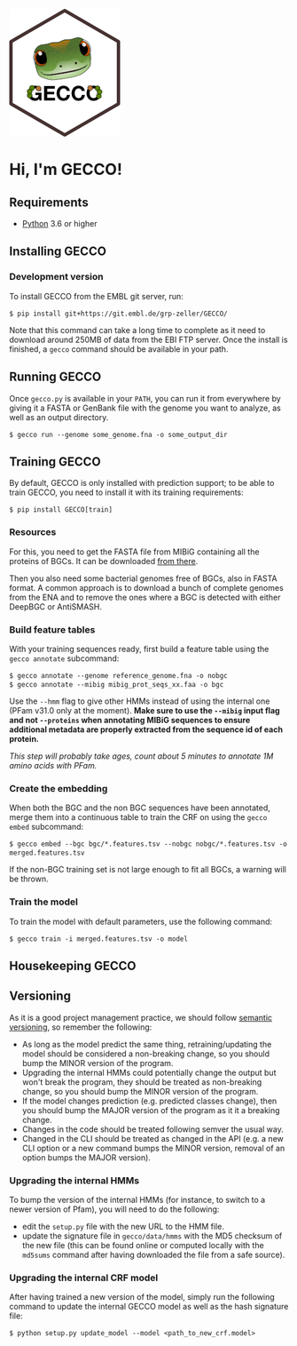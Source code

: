 ![](static/gecco.png)

# Hi, I'm GECCO!


## Requirements

* [Python](https://www.python.org/downloads/) 3.6 or higher


## Installing GECCO

### Development version

To install GECCO from the EMBL git server, run:
```console
$ pip install git+https://git.embl.de/grp-zeller/GECCO/
```

Note that this command can take a long time to complete as it need to download
around 250MB of data from the EBI FTP server. Once the install is finished, a 
`gecco` command should be available in your path.


## Running GECCO

Once `gecco.py` is available in your `PATH`, you can run it from everywhere by
giving it a FASTA or GenBank file with the genome you want to analyze, as well
as an output directory.

```console
$ gecco run --genome some_genome.fna -o some_output_dir
```


## Training GECCO

By default, GECCO is only installed with prediction support; to be able to train GECCO, 
you need to install it with its training requirements:

```console
$ pip install GECCO[train]
```

### Resources

For this, you need to get the FASTA file from MIBiG containing all the proteins
of BGCs. It can be downloaded [from there](https://mibig.secondarymetabolites.org/download).

Then you also need some bacterial genomes free of BGCs, also in FASTA format. A
common approach is to download a bunch of complete genomes from the ENA and to
remove the ones where a BGC is detected with either DeepBGC or AntiSMASH.


### Build feature tables

With your training sequences ready, first build a feature table using the
`gecco annotate` subcommand:

```console
$ gecco annotate --genome reference_genome.fna -o nobgc
$ gecco annotate --mibig mibig_prot_seqs_xx.faa -o bgc
```

Use the `--hmm` flag to give other HMMs instead of using the internal one
(PFam v31.0 only at the moment). **Make sure to use the `--mibig` input flag
and not `--proteins` when annotating MIBiG sequences to ensure additional
metadata are properly extracted from the sequence id of each protein.**

*This step will probably take ages, count about 5 minutes to annotate
1M amino acids with PFam.*


### Create the embedding

When both the BGC and the non BGC sequences have been annotated, merge them into
a continuous table to train the CRF on using the `gecco embed` subcommand:

```console
$ gecco embed --bgc bgc/*.features.tsv --nobgc nobgc/*.features.tsv -o merged.features.tsv
```

If the non-BGC training set is not large enough to fit all BGCs, a warning will
be thrown.


### Train the model

To train the model with default parameters, use the following command:

```console
$ gecco train -i merged.features.tsv -o model
```



## Housekeeping GECCO


## Versioning

As it is a good project management practice, we should follow
[semantic versioning](https://semver.org/), so remember the following:

* As long as the model predict the same thing, retraining/updating the model
  should be considered a non-breaking change, so you should bump the MINOR
  version of the program.
* Upgrading the internal HMMs could potentially change the output but won't
  break the program, they should be treated as non-breaking change, so you
  should bump the MINOR version of the program.
* If the model changes prediction (e.g. predicted classes change), then you
  should bump the MAJOR version of the program as it it a breaking change.
* Changes in the code should be treated following semver the usual way.
* Changed in the CLI should be treated as changed in the API (e.g. a new
  CLI option or a new command bumps the MINOR version, removal of an option
  bumps the MAJOR version).


### Upgrading the internal HMMs

To bump the version of the internal HMMs (for instance, to switch to a newer
version of Pfam), you will need to do the following:

- edit the `setup.py` file with the new URL to the HMM file.
- update the signature file in `gecco/data/hmms` with the MD5 checksum of the
  new file (this can be found online or computed locally with the `md5sums`
  command after having downloaded the file from a safe source).


### Upgrading the internal CRF model

After having trained a new version of the model, simply run the following command
to update the internal GECCO model as well as the hash signature file:

```console
$ python setup.py update_model --model <path_to_new_crf.model>
```
